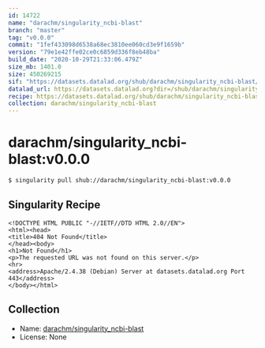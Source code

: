 ```yaml
---
id: 14722
name: "darachm/singularity_ncbi-blast"
branch: "master"
tag: "v0.0.0"
commit: "1fef433098d6538a68ec3810ee060cd3e9f1659b"
version: "79e1e42ffe02ce0c6859d336f8eb48ba"
build_date: "2020-10-29T21:33:06.479Z"
size_mb: 1401.0
size: 450269215
sif: "https://datasets.datalad.org/shub/darachm/singularity_ncbi-blast/v0.0.0/2020-10-29-1fef4330-79e1e42f/79e1e42ffe02ce0c6859d336f8eb48ba.sif"
datalad_url: https://datasets.datalad.org?dir=/shub/darachm/singularity_ncbi-blast/v0.0.0/2020-10-29-1fef4330-79e1e42f/
recipe: https://datasets.datalad.org/shub/darachm/singularity_ncbi-blast/v0.0.0/2020-10-29-1fef4330-79e1e42f/Singularity
collection: darachm/singularity_ncbi-blast
---
```


# darachm/singularity_ncbi-blast:v0.0.0

```bash
$ singularity pull shub://darachm/singularity_ncbi-blast:v0.0.0
```

## Singularity Recipe

```singularity
<!DOCTYPE HTML PUBLIC "-//IETF//DTD HTML 2.0//EN">
<html><head>
<title>404 Not Found</title>
</head><body>
<h1>Not Found</h1>
<p>The requested URL was not found on this server.</p>
<hr>
<address>Apache/2.4.38 (Debian) Server at datasets.datalad.org Port 443</address>
</body></html>
```

## Collection

 - Name: [darachm/singularity_ncbi-blast](https://github.com/darachm/singularity_ncbi-blast)
 - License: None

